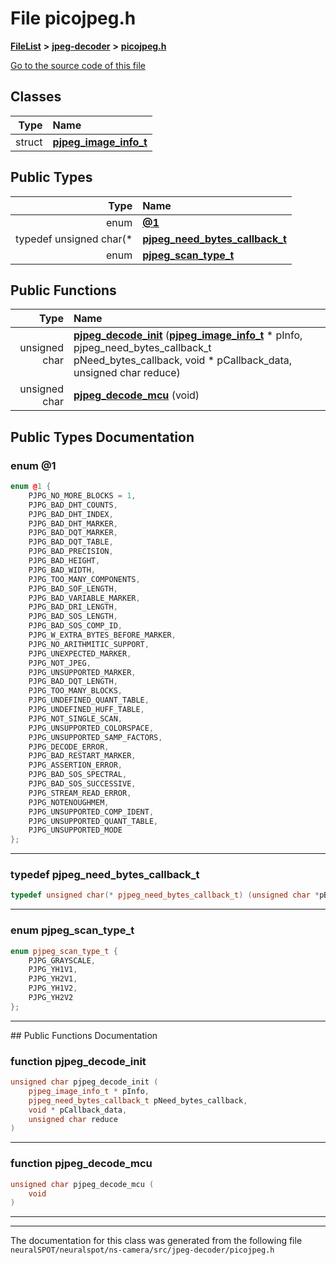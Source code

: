 

# File picojpeg.h



[**FileList**](files.md) **>** [**jpeg-decoder**](dir_09e5e1a913ce3e01b48c441fa9bab0f2.md) **>** [**picojpeg.h**](picojpeg_8h.md)

[Go to the source code of this file](picojpeg_8h_source.md)


















## Classes

| Type | Name |
| ---: | :--- |
| struct | [**pjpeg\_image\_info\_t**](structpjpeg__image__info__t.md) <br> |


## Public Types

| Type | Name |
| ---: | :--- |
| enum  | [**@1**](#enum-@1)  <br> |
| typedef unsigned char(\* | [**pjpeg\_need\_bytes\_callback\_t**](#typedef-pjpeg_need_bytes_callback_t)  <br> |
| enum  | [**pjpeg\_scan\_type\_t**](#enum-pjpeg_scan_type_t)  <br> |




















## Public Functions

| Type | Name |
| ---: | :--- |
|  unsigned char | [**pjpeg\_decode\_init**](#function-pjpeg_decode_init) ([**pjpeg\_image\_info\_t**](structpjpeg__image__info__t.md) \* pInfo, pjpeg\_need\_bytes\_callback\_t pNeed\_bytes\_callback, void \* pCallback\_data, unsigned char reduce) <br> |
|  unsigned char | [**pjpeg\_decode\_mcu**](#function-pjpeg_decode_mcu) (void) <br> |




























## Public Types Documentation




### enum @1 

```C++
enum @1 {
    PJPG_NO_MORE_BLOCKS = 1,
    PJPG_BAD_DHT_COUNTS,
    PJPG_BAD_DHT_INDEX,
    PJPG_BAD_DHT_MARKER,
    PJPG_BAD_DQT_MARKER,
    PJPG_BAD_DQT_TABLE,
    PJPG_BAD_PRECISION,
    PJPG_BAD_HEIGHT,
    PJPG_BAD_WIDTH,
    PJPG_TOO_MANY_COMPONENTS,
    PJPG_BAD_SOF_LENGTH,
    PJPG_BAD_VARIABLE_MARKER,
    PJPG_BAD_DRI_LENGTH,
    PJPG_BAD_SOS_LENGTH,
    PJPG_BAD_SOS_COMP_ID,
    PJPG_W_EXTRA_BYTES_BEFORE_MARKER,
    PJPG_NO_ARITHMITIC_SUPPORT,
    PJPG_UNEXPECTED_MARKER,
    PJPG_NOT_JPEG,
    PJPG_UNSUPPORTED_MARKER,
    PJPG_BAD_DQT_LENGTH,
    PJPG_TOO_MANY_BLOCKS,
    PJPG_UNDEFINED_QUANT_TABLE,
    PJPG_UNDEFINED_HUFF_TABLE,
    PJPG_NOT_SINGLE_SCAN,
    PJPG_UNSUPPORTED_COLORSPACE,
    PJPG_UNSUPPORTED_SAMP_FACTORS,
    PJPG_DECODE_ERROR,
    PJPG_BAD_RESTART_MARKER,
    PJPG_ASSERTION_ERROR,
    PJPG_BAD_SOS_SPECTRAL,
    PJPG_BAD_SOS_SUCCESSIVE,
    PJPG_STREAM_READ_ERROR,
    PJPG_NOTENOUGHMEM,
    PJPG_UNSUPPORTED_COMP_IDENT,
    PJPG_UNSUPPORTED_QUANT_TABLE,
    PJPG_UNSUPPORTED_MODE
};
```




<hr>



### typedef pjpeg\_need\_bytes\_callback\_t 

```C++
typedef unsigned char(* pjpeg_need_bytes_callback_t) (unsigned char *pBuf, unsigned char buf_size, unsigned char *pBytes_actually_read, void *pCallback_data);
```




<hr>



### enum pjpeg\_scan\_type\_t 

```C++
enum pjpeg_scan_type_t {
    PJPG_GRAYSCALE,
    PJPG_YH1V1,
    PJPG_YH2V1,
    PJPG_YH1V2,
    PJPG_YH2V2
};
```




<hr>
## Public Functions Documentation




### function pjpeg\_decode\_init 

```C++
unsigned char pjpeg_decode_init (
    pjpeg_image_info_t * pInfo,
    pjpeg_need_bytes_callback_t pNeed_bytes_callback,
    void * pCallback_data,
    unsigned char reduce
) 
```




<hr>



### function pjpeg\_decode\_mcu 

```C++
unsigned char pjpeg_decode_mcu (
    void
) 
```




<hr>

------------------------------
The documentation for this class was generated from the following file `neuralSPOT/neuralspot/ns-camera/src/jpeg-decoder/picojpeg.h`

